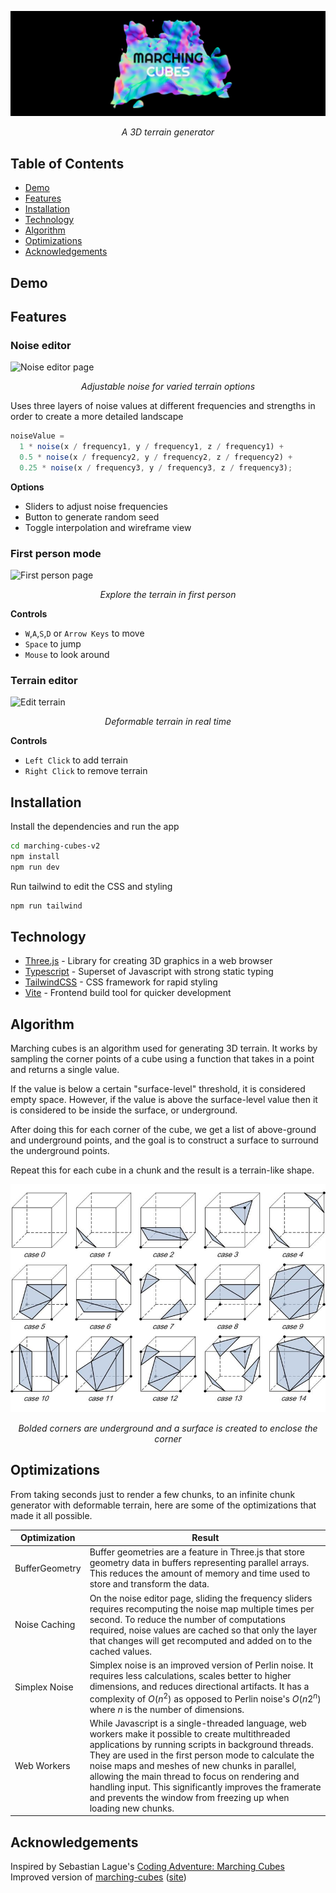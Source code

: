 ![Landing page](screenshots/landing-page-rotated.png)

<p align="center">
   <i>
      A 3D terrain generator
   </i>
</p>

## Table of Contents

- [Demo](#demo)
- [Features](#features)
- [Installation](#installation)
- [Technology](#technology)
- [Algorithm](#algorithm)
- [Optimizations](#optimizations)
- [Acknowledgements](#acknowledgements)

## Demo

## Features

### Noise editor

![Noise editor page](screenshots/noise-editor-video.gif)

<p align="center">
  <i>
    Adjustable noise for varied terrain options
  </i>
</p>

Uses three layers of noise values at different frequencies and strengths in order to create a more detailed landscape

```js
noiseValue =
  1 * noise(x / frequency1, y / frequency1, z / frequency1) +
  0.5 * noise(x / frequency2, y / frequency2, z / frequency2) +
  0.25 * noise(x / frequency3, y / frequency3, z / frequency3);
```

**Options**

- Sliders to adjust noise frequencies
- Button to generate random seed
- Toggle interpolation and wireframe view

### First person mode

![First person page](screenshots/first-person-video.gif)

<p align="center">
  <i>
    Explore the terrain in first person
  </i>
</p>

**Controls**

- `W`,`A`,`S`,`D` or `Arrow Keys` to move
- `Space` to jump
- `Mouse` to look around

### Terrain editor

![Edit terrain](screenshots/edit-terrain-video.gif)

<p align="center">
  <i>
    Deformable terrain in real time
  </i>
</p>

**Controls**

- `Left Click` to add terrain
- `Right Click` to remove terrain

## Installation

Install the dependencies and run the app

```sh
cd marching-cubes-v2
npm install
npm run dev
```

Run tailwind to edit the CSS and styling

```sh
npm run tailwind
```

## Technology

- [Three.js] - Library for creating 3D graphics in a web browser
- [Typescript] - Superset of Javascript with strong static typing
- [TailwindCSS] - CSS framework for rapid styling
- [Vite] - Frontend build tool for quicker development

## Algorithm

Marching cubes is an algorithm used for generating 3D terrain. It works by sampling the corner points of a cube using a function that takes in a point and returns a single value.

If the value is below a certain "surface-level" threshold, it is considered empty space. However, if the value is above the surface-level value then it is considered to be inside the surface, or underground.

After doing this for each corner of the cube, we get a list of above-ground and underground points, and the goal is to construct a surface to surround the underground points.

Repeat this for each cube in a chunk and the result is a terrain-like shape.

![Marching cubes algorithm](screenshots/marching-cubes-algorithm.png)

<p align="center">
  <i>
    Bolded corners are underground and a surface is created to enclose the corner
  </i>
</p>

## Optimizations

From taking seconds just to render a few chunks, to an infinite chunk generator with deformable terrain, here are some of the optimizations that made it all possible.

| Optimization   | Result                                                                                                                                                                                                                                                                                                                                                                                                                                              |
| -------------- | --------------------------------------------------------------------------------------------------------------------------------------------------------------------------------------------------------------------------------------------------------------------------------------------------------------------------------------------------------------------------------------------------------------------------------------------------- |
| BufferGeometry | Buffer geometries are a feature in Three.js that store geometry data in buffers representing parallel arrays. This reduces the amount of memory and time used to store and transform the data.                                                                                                                                                                                                                                                      |
| Noise Caching  | On the noise editor page, sliding the frequency sliders requires recomputing the noise map multiple times per second. To reduce the number of computations required, noise values are cached so that only the layer that changes will get recomputed and added on to the cached values.                                                                                                                                                             |
| Simplex Noise  | Simplex noise is an improved version of Perlin noise. It requires less calculations, scales better to higher dimensions, and reduces directional artifacts. It has a complexity of $O(n^2)$ as opposed to Perlin noise's $O(n2^n)$ where $n$ is the number of dimensions.                                                                                                                                                                           |
| Web Workers    | While Javascript is a single-threaded language, web workers make it possible to create multithreaded applications by running scripts in background threads. They are used in the first person mode to calculate the noise maps and meshes of new chunks in parallel, allowing the main thread to focus on rendering and handling input. This significantly improves the framerate and prevents the window from freezing up when loading new chunks. |

## Acknowledgements

Inspired by Sebastian Lague's [Coding Adventure: Marching Cubes](https://www.youtube.com/watch?v=M3iI2l0ltbE&ab_channel=SebastianLague)
<br/>
Improved version of [marching-cubes](https://github.com/ivanwang123/marching-cubes) ([site](https://marching-cubes.vercel.app))

[//]: #
[three.js]: https://threejs.org
[typescript]: https://www.typescriptlang.org
[tailwindcss]: https://tailwindcss.com
[vite]: https://vitejs.dev
